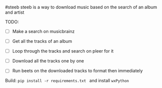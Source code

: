 #steeb
steeb is a way to download music based on the search of an album and artist

TODO:
- [ ] Make a search on musicbrainz
- [ ] Get all the tracks of an album
- [ ] Loop through the tracks and search on pleer for it
- [ ] Download all the tracks one by one
- [ ] Run beets on the downloaded tracks to format then immediately


Build:
``
pip install -r requirements.txt 
``
and install `wxPython`
